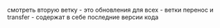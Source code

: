 смотреть вторую ветку - это обновления для всех - ветки перенос и transfer - содержат в себе последние версии кода
